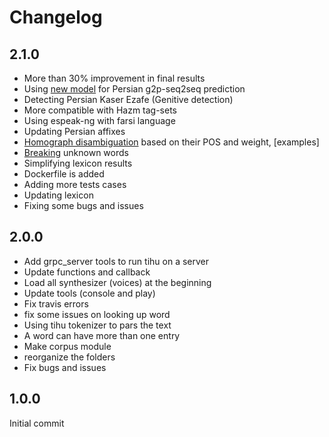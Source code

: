 # Changelog

## 2.1.0

- More than 30% improvement in final results
- Using [new model](https://github.com/tihu-nlp/tihudict) for Persian g2p-seq2seq prediction
- Detecting Persian Kaser Ezafe (Genitive detection)
- More compatible with Hazm tag-sets
- Using espeak-ng with farsi language
- Updating Persian affixes
- [Homograph disambiguation](./test/res/homographs.txt) based on their POS and weight, [examples]
- [Breaking](./test/res/decompose.txt) unknown words
- Simplifying lexicon results
- Dockerfile is added
- Adding more tests cases
- Updating lexicon
- Fixing some bugs and issues

## 2.0.0

- Add grpc_server  tools to run tihu on a server
- Update functions and callback
- Load all synthesizer (voices) at the beginning
- Update tools (console and play)
- Fix travis errors
- fix some issues on looking up word
- Using tihu tokenizer to pars the text
- A word can have more than one entry
- Make corpus module
- reorganize the folders
- Fix bugs and issues

## 1.0.0

Initial commit